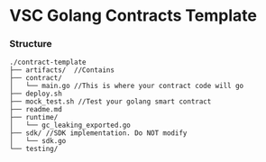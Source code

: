 # VSC Golang Contracts Template



### Structure

```golang 
./contract-template
├── artifacts/  //Contains 
├── contract/
│   └── main.go //This is where your contract code will go
├── deploy.sh
├── mock_test.sh //Test your golang smart contract 
├── readme.md
├── runtime/
│   └── gc_leaking_exported.go
├── sdk/ //SDK implementation. Do NOT modify
│   └── sdk.go
└── testing/
```